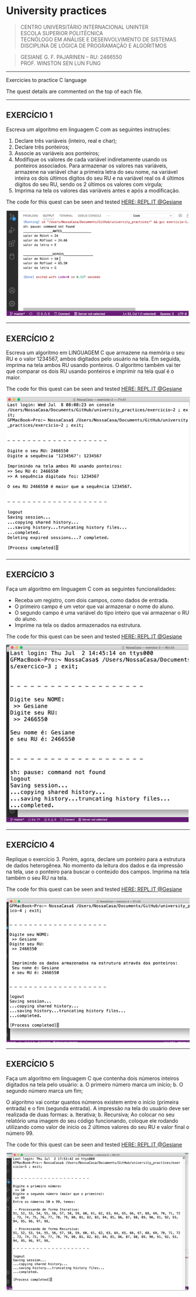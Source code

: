 # University practices

>CENTRO UNIVERSITÁRIO INTERNACIONAL UNINTER   
>ESCOLA SUPERIOR POLITÉCNICA   
>TECNÓLOGO EM ANÁLISE E DESENVOLVIMENTO DE SISTEMAS   
>DISCIPLINA DE LÓGICA DE PROGRAMAÇÃO E ALGORITMOS
  
  >GESIANE G. F. PAJARINEN – RU: 2466550   
  >PROF. WINSTON SEN LUN FUNG 

  ***


Exercicies to practice C language

The quest details are commented on the top of each file.

***
## EXERCÍCIO 1   

Escreva um algoritmo em linguagem C com as seguintes instruções:
1. Declare três variáveis (inteiro, real e char);
2. Declare três ponteiros;
3. Associe as variáveis aos ponteiros;
4. Modifique os valores de cada variável indiretamente  usando os ponteiros associados. 
   Para armazenar os valores nas variáveis, armazene na variável char a primeira letra do seu nome, na variável inteira os dois últimos dígitos do seu RU e na variável real os 4 últimos dígitos do seu RU, sendo os 2 últimos os valores com virgula;
5. Imprima na tela os valores das variáveis antes e após a modificação.

The code for this quest can be seen and tested [HERE: REPL.IT @Gesiane](https://repl.it/@Gesiane/exer-1#main.c)   

![Code running](https://github.com/GePajarinen/C-Language-practices/blob/master/Trabalho%20n2/images/EXER1.png?raw=true)


***
## EXERCÍCIO 2   

Escreva um algoritmo em LINGUAGEM C que armazene na memória o seu RU e o
valor 1234567, ambos digitados pelo usuário na tela.
Em seguida, imprima na tela ambos RU usando ponteiros. 
O algoritmo também vai ter que comparar os dois RU usando ponteiros e imprimir na tela qual é o maior.

The code for this quest can be seen and tested [HERE: REPL.IT @Gesiane](https://repl.it/@Gesiane/exer-2#main.c)   

![Code running](https://github.com/GePajarinen/C-Language-practices/blob/master/Trabalho%20n2/images/EXER2.png?raw=true)   

***
## EXERCÍCIO 3   

Faça um algoritmo em linguagem C com as seguintes funcionalidades:
- Receba um registro, com dois campos, como dados de entrada.
- O primeiro campo é um vetor que vai armazenar o nome do aluno.
- O segundo campo é uma variável do tipo inteiro que vai armazenar o RU do aluno.
- Imprime na tela os dados armazenados na estrutura.

The code for this quest can be seen and tested [HERE: REPL.IT @Gesiane](https://repl.it/@Gesiane/exer-3#main.c)   

![Code running](https://github.com/GePajarinen/C-Language-practices/blob/master/Trabalho%20n2/images/EXER3.png?raw=true)  

***
## EXERCÍCIO 4   

Replique o exercício 3. Porém, agora, declare um ponteiro para a estrutura de dados heterogênea. 
No momento da leitura dos dados e da impressão na tela, use o ponteiro para buscar o conteúdo dos campos. 
Imprima na tela também o seu RU na tela.

The code for this quest can be seen and tested [HERE: REPL.IT @Gesiane](https://repl.it/@Gesiane/exer-4#main.c)   

![Code running](https://github.com/GePajarinen/C-Language-practices/blob/master/Trabalho%20n2/images/EXER4.png?raw=true)   

***
## EXERCÍCIO 5    

Faça um algoritmo em linguagem C que contenha dois números inteiros digitados na tela pelo usuário:
a. O primeiro número marca um início;
b. O segundo número marca um fim;

O algoritmo vai contar quantos números existem entre o início (primeira entrada) e o fim (segunda entrada). 
A impressão na tela do usuário deve ser realizada de duas formas:
a. Iterativa;
b. Recursiva;
Ao colocar no seu relatório uma imagem do seu código funcionando, coloque ele
  rodando utilizando como valor de inicio os 2 últimos valores do seu RU e valor final
  o número 99.

The code for this quest can be seen and tested [HERE: REPL.IT @Gesiane](https://repl.it/@Gesiane/exer-5)   

![Code running](https://github.com/GePajarinen/C-Language-practices/blob/master/Trabalho%20n2/images/EXER5.png?raw=true)


